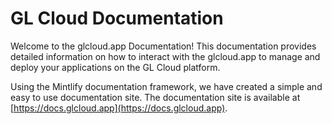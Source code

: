 # GL Cloud Documentation

Welcome to the glcloud.app  Documentation! This documentation provides detailed information on how to interact with the glcloud.app to manage and deploy your applications on the GL Cloud platform.

Using the Mintlify documentation framework, we have created a simple and easy to use documentation site. The documentation site is available at [https://docs.glcloud.app](https://docs.glcloud.app).